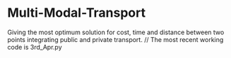# Multi-Modal-Transport
Giving the most optimum solution for cost, time and distance between two points integrating public and private transport.
//
The most recent working code is 3rd_Apr.py
